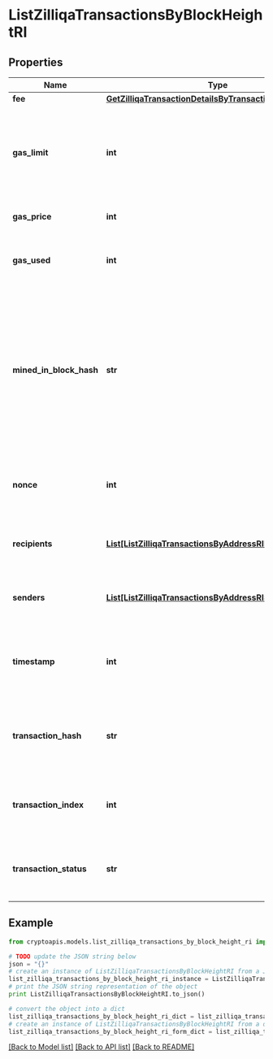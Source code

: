 # ListZilliqaTransactionsByBlockHeightRI


## Properties
Name | Type | Description | Notes
------------ | ------------- | ------------- | -------------
**fee** | [**GetZilliqaTransactionDetailsByTransactionIDRIFee**](GetZilliqaTransactionDetailsByTransactionIDRIFee.md) |  | 
**gas_limit** | **int** | Represents the maximum amount of gas allowed in the block in order to determine how many transactions it can fit. | 
**gas_price** | **int** | Defines the price of the gas. | 
**gas_used** | **int** | Defines how much of the gas for the block has been used. | 
**mined_in_block_hash** | **str** | Represents the hash of the block, which is its unique identifier. It represents a cryptographic digital fingerprint made by hashing the block header twice through the SHA256 algorithm. | 
**nonce** | **int** | Represents a random value that can be adjusted to satisfy the Proof of Work. | 
**recipients** | [**List[ListZilliqaTransactionsByAddressRIRecipientsInner]**](ListZilliqaTransactionsByAddressRIRecipientsInner.md) | Defines an object array of the transaction recipients. | 
**senders** | [**List[ListZilliqaTransactionsByAddressRISendersInner]**](ListZilliqaTransactionsByAddressRISendersInner.md) | Represents an object of addresses that provide the funds. | 
**timestamp** | **int** | Defines the exact date/time when this block was mined in Unix Timestamp. | 
**transaction_hash** | **str** | Represents the hash of the transaction, which is its unique identifier. | 
**transaction_index** | **int** | Defines the numeric representation of the transaction index. | 
**transaction_status** | **str** | Defines the status of the transaction, whether it is e.g. pending or complete. | 

## Example

```python
from cryptoapis.models.list_zilliqa_transactions_by_block_height_ri import ListZilliqaTransactionsByBlockHeightRI

# TODO update the JSON string below
json = "{}"
# create an instance of ListZilliqaTransactionsByBlockHeightRI from a JSON string
list_zilliqa_transactions_by_block_height_ri_instance = ListZilliqaTransactionsByBlockHeightRI.from_json(json)
# print the JSON string representation of the object
print ListZilliqaTransactionsByBlockHeightRI.to_json()

# convert the object into a dict
list_zilliqa_transactions_by_block_height_ri_dict = list_zilliqa_transactions_by_block_height_ri_instance.to_dict()
# create an instance of ListZilliqaTransactionsByBlockHeightRI from a dict
list_zilliqa_transactions_by_block_height_ri_form_dict = list_zilliqa_transactions_by_block_height_ri.from_dict(list_zilliqa_transactions_by_block_height_ri_dict)
```
[[Back to Model list]](../README.md#documentation-for-models) [[Back to API list]](../README.md#documentation-for-api-endpoints) [[Back to README]](../README.md)



